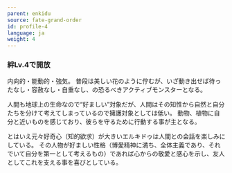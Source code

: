 ```yaml
---
parent: enkidu
source: fate-grand-order
id: profile-4
language: ja
weight: 4
---
```


### 絆Lv.4で開放

内向的・能動的・強気。
普段は美しい花のように佇むが、いざ動き出せば待ったなし・容赦なし・自重なし、の恐るべきアクティブモンスターとなる。

人間も地球上の生命なので“好ましい”対象だが、人間はその知性から自然と自分たちを分けて考えてしまっているので擁護対象としては低い。
動物、植物に自分と近いものを感じており、彼らを守るために行動する事が主となる。

とはいえ元々好奇心（知的欲求）が大きいエルキドゥは人間との会話を楽しみにしている。
その人物が好ましい性格（博愛精神に満ち、全体主義であり、それでいて自分を第一として考えるもの）であれば心からの敬愛と感心を示し、友人としてこれを支える事を喜びとしている。
